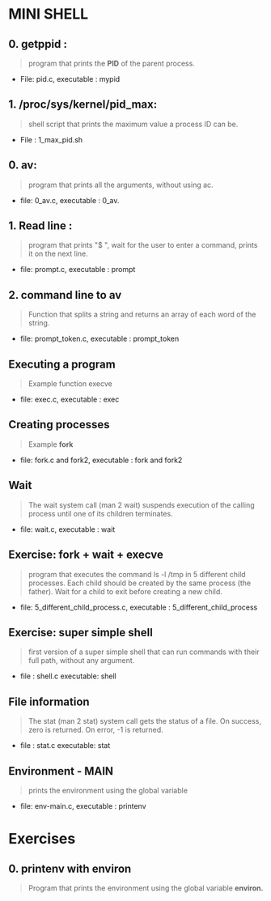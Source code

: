 # MINI SHELL

## 0. getppid : 
> program that prints the **PID** of the parent process. 
- File: pid.c,  executable : mypid

## 1. /proc/sys/kernel/pid_max:
> shell script that prints the maximum value a process ID can be.
- File : 1_max_pid.sh

## 0. av:
> program that prints all the arguments, without using ac.
- file: 0_av.c, executable : 0_av.

## 1. Read line : 
> program that prints "$ ", wait for the user to enter a command, prints it on the next line.
- file: prompt.c, executable : prompt

## 2. command line to av
>Function that splits a string and returns an array of each word of the string.
- file: prompt_token.c, executable : prompt_token

## Executing a program
> Example function execve
- file: exec.c, executable : exec

## Creating processes
> Example **fork**
- file: fork.c and fork2, executable : fork and fork2

## Wait
> The wait system call (man 2 wait) suspends execution of the calling process until one of its children terminates.
- file: wait.c, executable : wait

## Exercise: fork + wait + execve
> program that executes the command ls -l /tmp in 5 different child processes. Each child should be created by the same process (the father). Wait for a child to exit before creating a new child.
- file: 5_different_child_process.c, executable : 5_different_child_process

## Exercise: super simple shell
> first version of a super simple shell that can run commands with their full path, without any argument.
- file : shell.c executable: shell
## File information
> The stat (man 2 stat) system call gets the status of a file. On success, zero is returned. On error, -1 is returned.
- file : stat.c executable: stat

## Environment - MAIN 

> prints the environment using the global variable
- file: env-main.c, executable : printenv

# Exercises

## 0. printenv with environ
> Program that prints the environment using the global variable **environ.**
